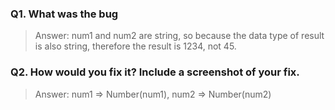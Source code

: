 ### Q1. What was the bug

> Answer: num1 and num2 are string, so because the data type of result is also string, therefore the result is 1234, not 45.

### Q2. How would you fix it? Include a screenshot of your fix.

> Answer: num1 => Number(num1), num2 => Number(num2)
